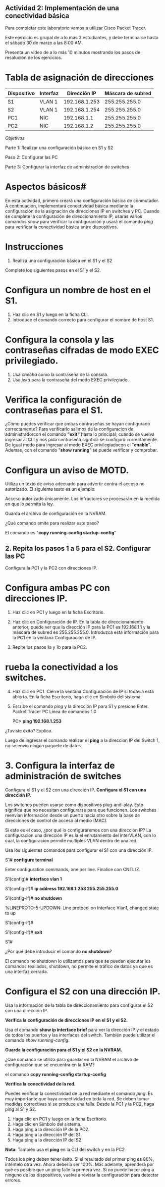 ## Actividad 2: Implementación de una conectividad básica

Para completar este laboratorio vamos a utilizar Cisco Packet Tracer. 

Este ejercicio es grupal de a lo más 3 estudiantes, y debe terminarse hasta el sábado 30 de marzo a las 8:00 AM.  

Presenta un vídeo de a lo más 10 minutos mostrando los pasos de resolución de los ejercicios. 

# Tabla de asignación de direcciones


|**Dispositivo** |**Interfaz** |**Dirección IP** |**Máscara de subred** |
| - | - | - | - |
|S1 |VLAN 1 |192\.168.1.253 |255\.255.255.0 |
|S2 |VLAN 1 |192\.168.1.254 |255\.255.255.0 |
|PC1 |NIC |192\.168.1.1 |255\.255.255.0 |
|PC2 |NIC |192\.168.1.2 |255\.255.255.0 |

*Objetivos* 

Parte 1: Realizar una configuración básica en S1 y S2

Paso 2: Configurar las PC

Parte 3: Configurar la interfaz de administración de switches

# Aspectos básicos#

En esta actividad, primero creará una configuración básica de conmutador. A continuación, implementará conectividad básica mediante la configuración de la asignación de direcciones IP en switches y PC. Cuando se complete la configuración de direccionamiento IP, usarás varios comandos *show* para verificar la configuración y usará el comando *ping* para verificar la conectividad básica entre dispositivos. 

# Instrucciones

1. Realiza una configuración básica en el S1 y el S2 

Complete los siguientes pasos en el S1 y el S2. 

# Configura un nombre de host en el S1.

1. Haz clic en S1 y luego en la ficha CLI.
1. Introduce el comando correcto para configurar el nombre de host S1.

# Configura la consola y las contraseñas cifradas de modo EXEC privilegiado. 

1. Usa *checha* como la contraseña de la consola.
2. Usa *jeka* para la contraseña del modo EXEC privilegiado.

# Verifica la configuración de contraseñas para el S1. 



¿Cómo puedes verificar que ambas contraseñas se hayan configurado correctamente?
Para verificarlo salimos de la configuracion de administradorcon el comando **"exit"** hasta lo principal; cuando se vuelva ingresar al CLI y nos pida contraseña signfica se configuro correctamente. De igual modo para ingresar al modo EXEC privilegiadocon el "**enable**". Ademas, con el comando "**show running**" se puede verificar y comprobar.


 # Configura un aviso de MOTD. 

Utiliza un texto de aviso adecuado para advertir contra el acceso no autorizado. El siguiente texto es un ejemplo: 

Acceso autorizado únicamente. Los infractores se procesarán en la medida en que lo permita la ley.

Guarda el archivo de configuración en la NVRAM.

¿Qué comando emite para realizar este paso? 

El comando es "**copy running-config startup-config**"


## 2. Repita los pasos 1 a 5 para el S2. Configurar las PC

   Configura la PC1 y la PC2 con direcciones IP. 

   # Configura ambas PC con direcciones IP.

1. Haz clic en PC1 y luego en la ficha Escritorio.
   
1. Haz clic en Configuración de IP. En la tabla de direccionamiento anterior, puede ver que la dirección IP para la PC1 es 192.168.1.1 y la máscara de subred es 255.255.255.0. Introduzca esta información para la PC1 en la ventana Configuración de IP.
1. Repite los pasos 1a y 1b para la PC2.

# rueba la conectividad a los switches. 

4. Haz clic en PC1. Cierre la ventana Configuración de IP si todavía está abierta. En la ficha Escritorio, haga clic en Símbolo del sistema.
4. Escribe el comando *ping* y la dirección IP para S1 y presione Enter. Packet Tracer PC Línea de comandos 1.0 

   PC> **ping 192.168.1.253**



¿Tuviste éxito? Explica. 

 Luego de ingresar el comando realizar el **ping** a la direccion IP del Switch 1, no se envio ningun paquete de datos

# 3. Configura la interfaz de administración de switches

Configura el S1 y el S2 con una dirección IP. **Configura el S1 con una dirección IP.**

Los switches pueden usarse como dispositivos plug-and-play. Esto significa que no necesitan configurarse para que funcionen. Los switches reenvían información desde un puerto hacia otro sobre la base de direcciones de control de acceso al medio (MAC). 



Si este es el caso, ¿por qué lo configuraremos con una dirección IP? 
La configuracion una dirección IP es la el enrutamiento del interVLAN, con lo cual,  la configuracion permite multiples VLAN dentro de una red.


Usa los siguientes comandos para configurar el S1 con una dirección IP. 

S1# **configure terminal**

Enter configuration commands, one per line.  Finalice con CNTL/Z. 

S1(config)# **interface vlan 1**

S1(config-if)# **ip address 192.168.1.253 255.255.255.0**

S1(config-if)# **no shutdown**

%LINEPROTO-5-UPDOWN: Line protocol on Interface Vlan1, changed state to up 

S1(config-if)# 

S1(config-if)# **exit** 

S1# 



¿Por qué debe introducir el comando **no shutdown**? 

El comando no shutdown lo utilizamos para que se puedan ejecutar los comandos realiados, shutdown, no permite el tráfico de datos ya que es una interfaz cerrada.


# Configura el S2 con una dirección IP.

Usa la información de la tabla de direccionamiento para configurar el S2 con una dirección IP. 

**Verifica la configuración de direcciones IP en el S1 y el S2.**

Usa el comando **show ip interface brief** para ver la dirección IP y el estado de todos los puertos y las interfaces del switch. También puede utilizar el comando *show running-config*. 

**Guarda la configuración para el S1 y el S2 en la NVRAM.**

¿Qué comando se utiliza para guardar en la NVRAM el archivo de configuración que se encuentra en la RAM? 

el comando **copy running-config startup-config**

**Verifica la conectividad de la red.**

Puedes verificar la conectividad de la red mediante el comando *ping*. Es muy importante que haya conectividad en toda la red. Se deben tomar medidas correctivas si se produce una falla. Desde la PC1 y la PC2, haga ping al S1 y S2. 

1. Haga clic en PC1 y luego en la ficha Escritorio. 
1. Haga clic en Símbolo del sistema.
1. Haga ping a la dirección IP de la PC2.
1. Haga ping a la dirección IP del S1.
1. Haga ping a la dirección IP del S2. 

**Nota**: También usa el **ping** en la CLI del switch y en la PC2. 

Todos los ping deben tener éxito. Si el resultado del primer ping es 80%, inténtelo otra vez. Ahora debería ser 100%. Más adelante, aprenderá por qué es posible que un ping falle la primera vez. Si no puede hacer ping a ninguno de los dispositivos, vuelva a revisar la configuración para detectar errores. 

